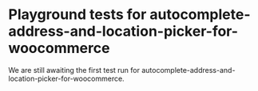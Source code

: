 # Playground tests for autocomplete-address-and-location-picker-for-woocommerce
We are still awaiting the first test run for autocomplete-address-and-location-picker-for-woocommerce.
